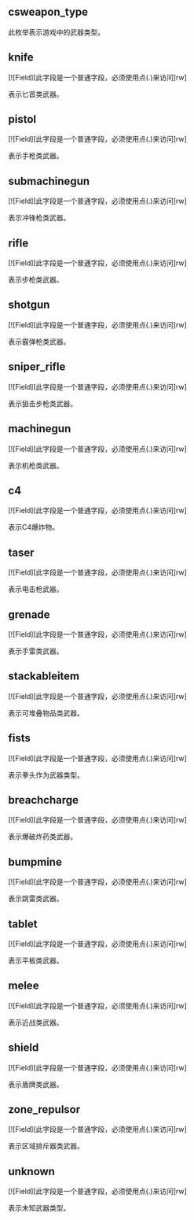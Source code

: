 ## csweapon_type

此枚举表示游戏中的武器类型。

## knife

[![Field][此字段是一个普通字段，必须使用点(.)来访问]rw]

表示匕首类武器。

## pistol

[![Field][此字段是一个普通字段，必须使用点(.)来访问]rw]

表示手枪类武器。

## submachinegun

[![Field][此字段是一个普通字段，必须使用点(.)来访问]rw]

表示冲锋枪类武器。

## rifle

[![Field][此字段是一个普通字段，必须使用点(.)来访问]rw]

表示步枪类武器。

## shotgun

[![Field][此字段是一个普通字段，必须使用点(.)来访问]rw]

表示霰弹枪类武器。

## sniper_rifle

[![Field][此字段是一个普通字段，必须使用点(.)来访问]rw]

表示狙击步枪类武器。

## machinegun

[![Field][此字段是一个普通字段，必须使用点(.)来访问]rw]

表示机枪类武器。

## c4

[![Field][此字段是一个普通字段，必须使用点(.)来访问]rw]

表示C4爆炸物。

## taser

[![Field][此字段是一个普通字段，必须使用点(.)来访问]rw]

表示电击枪武器。

## grenade

[![Field][此字段是一个普通字段，必须使用点(.)来访问]rw]

表示手雷类武器。

## stackableitem

[![Field][此字段是一个普通字段，必须使用点(.)来访问]rw]

表示可堆叠物品类武器。

## fists

[![Field][此字段是一个普通字段，必须使用点(.)来访问]rw]

表示拳头作为武器类型。

## breachcharge

[![Field][此字段是一个普通字段，必须使用点(.)来访问]rw]

表示爆破炸药类武器。

## bumpmine

[![Field][此字段是一个普通字段，必须使用点(.)来访问]rw]

表示跳雷类武器。

## tablet

[![Field][此字段是一个普通字段，必须使用点(.)来访问]rw]

表示平板类武器。

## melee

[![Field][此字段是一个普通字段，必须使用点(.)来访问]rw]

表示近战类武器。

## shield

[![Field][此字段是一个普通字段，必须使用点(.)来访问]rw]

表示盾牌类武器。

## zone_repulsor

[![Field][此字段是一个普通字段，必须使用点(.)来访问]rw]

表示区域排斥器类武器。

## unknown

[![Field][此字段是一个普通字段，必须使用点(.)来访问]rw]

表示未知武器类型。